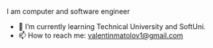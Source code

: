 I am computer and software engineer

- 🌱 I’m currently learning Technical University and SoftUni.
- 📫 How to reach me: valentinmatolov1@gmail.com
